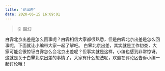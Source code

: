 ```yaml
---
title: '论出差'
date: 2020-06-15 16:09:01
---
```


> 引 魔幻

白霁北京出差是怎么回事呢？白霁相信大家都很熟悉，但是白霁北京出差是怎么回事呢，下面就让小编带大家一起了解吧。
白霁北京出差，其实就是工作初查，大家可能会很惊讶白霁怎么会北京出差呢？但事实就是这样，小编也感到非常惊讶。
这就是关于白霁北京出差的事情了，大家有什么想法呢，欢迎在评论区告诉小编一起讨论哦！
